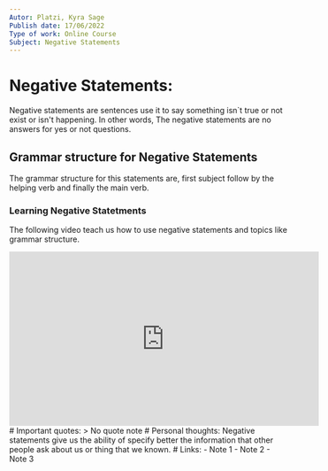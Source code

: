 ```yaml
---
Autor: Platzi, Kyra Sage 
Publish date: 17/06/2022 
Type of work: Online Course 
Subject: Negative Statements 
---
```

# Negative Statements:
Negative statements are sentences use it to say something isn\`t true
or not exist or isn't happening. In other words, The negative statements 
are no answers for yes or not questions.
## Grammar structure for Negative Statements
The grammar structure for this statements are, first subject follow
by the helping verb and finally the main verb.
### Learning Negative Statetments
The following video teach us how to use negative statements and
topics like grammar structure.

<iframe width="560" height="315" 
src="https://www.youtube.com/embed/e8PTugx9W8w?si=iUkqampgJ_DXHmRp"  
title="YouTube video player" frameborder="0" 
allow="accelerometer; autoplay; clipboard-write; encrypted-media; 
gyroscope; picture-in-picture; web-share" 
referrerpolicy="strict-origin-when-cross-origin" allowfullscreen></iframe>
# Important quotes:
> No quote note 
# Personal thoughts:
Negative statements give us the ability of specify better the 
information that other people ask about us or thing that we known.
# Links:
- Note 1
- Note 2
- Note 3
